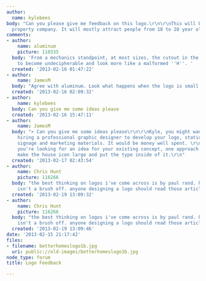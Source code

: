 ```yaml
---
author:
  name: kylebees
body: "Can you please give me feedback on this logo.\r\n\r\nThis will be a new modern
  property company. It will mostly attract people from 18 to 28 year old.\r\nThanks[img:sites/default/files/old-images/betterhomeslogoPreferred_4725.jpg]"
comments:
- author:
    name: aluminum
    picture: 110335
  body: 'From a mechanics standpoint, at most sizes, the cutout in the ''H'' is going
    to become undecipherable and look more like a malformed ''H''. '
  created: '2013-02-16 01:47:22'
- author:
    name: JamesM
  body: "Agree with aluminum. Look what happens when the logo is small:\r\n[img:sites/default/files/old-images/logo_3682.jpg]"
  created: '2013-02-16 02:09:32'
- author:
    name: kylebees
  body: Can you give me some ideas please
  created: '2013-02-16 15:47:11'
- author:
    name: JamesM
  body: "> Can you give me some ideas please\r\n\r\nKyle, you might want to consider
    hiring a professional graphic designer to develop your logo, stationery, website,
    signage and marketing materials. It would be money well spent. \r\n\r\nBut if
    you're looking for an idea for your existing concept, one approach would be to
    make the house icon large and put the type inside of it.\r\n"
  created: '2013-02-17 02:43:54'
- author:
    name: Chris Hunt
    picture: 116266
  body: "the best thinking on logos i've come across is by paul rand. http://www.paul-rand.com/foundation/thoughts/#articles\r\n\r\nthis
    isn't a brush off. anyone designing a logo should read those articles."
  created: '2013-02-19 13:09:32'
- author:
    name: Chris Hunt
    picture: 116266
  body: "the best thinking on logos i've come across is by paul rand. http://www.paul-rand.com/foundation/thoughts/#articles\r\n\r\nthis
    isn't a brush off. anyone designing a logo should read those articles."
  created: '2013-02-19 13:09:46'
date: '2013-02-15 21:17:42'
files:
- filename: betterhomeslogo1b.jpg
  uri: public://old-images/betterhomeslogo1b.jpg
node_type: forum
title: Logo Feedback

---
```

